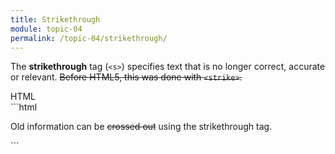 ```yaml
---
title: Strikethrough
module: topic-04
permalink: /topic-04/strikethrough/
---
```


<div class="divider-heading"></div>

The **strikethrough** tag (`<s>`) specifies text that is no longer correct, accurate or relevant. <s>Before HTML5, this was done with <code>&lt;strike&gt;</code>.</s>


<div id="code-heading">HTML</div>
```html
<p>Old information can be <s>crossed out</s> using the strikethrough tag.</p>
```


<div class="codepen-embed">
  <p data-height="400" data-theme-id="30567" data-slug-hash="NyvyRV" data-default-tab="html,result" data-user="Media-Ed-Online" data-pen-title="Semantic HTML, Licensing" class="codepen"></p>
</div>
